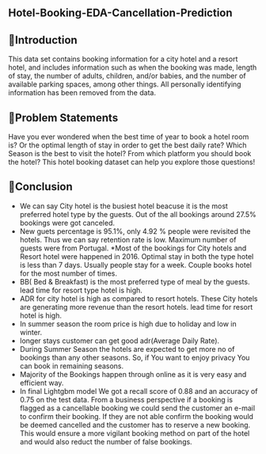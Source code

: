 ## Hotel-Booking-EDA-Cancellation-Prediction
## 📖Introduction
This data set contains booking information for a city hotel and a resort hotel, and includes information such as when the booking was made, length of stay, the number of adults, children, and/or babies, and the number of available parking spaces, among other things. All personally identifying information has been removed from the data.

## 📖Problem Statements
Have you ever wondered when the best time of year to book a hotel room is? Or the optimal length of stay in order to get the best daily rate? Which Season is the best to visit the hotel? From which platform you should book the hotel? This hotel booking dataset can help you explore those questions!

## 📖Conclusion
* We can say City hotel is the busiest hotel beacuse it is the most preferred hotel type by the guests. Out of the all bookings around 27.5% bookings were got canceled.
* New guets percentage is 95.1%, only 4.92 % people were revisited the hotels. Thus we can say retention rate is low.
Maximum number of guests were from Portugal.
*Most of the bookings for City hotels and Resort hotel were happened in 2016. Optimal stay in both the type hotel is less than 7 days. Usually people stay for a week. Couple books hotel for the most number of times.
* BB( Bed & Breakfast) is the most preferred type of meal by the guests. lead time for resort type hotel is high.
* ADR for city hotel is high as compared to resort hotels. These City hotels are generating more revenue than the resort hotels.
lead time for resort hotel is high.
* In summer season the room price is high due to holiday and low in winter.
* longer stays customer can get good adr(Average Daily Rate).
* During Summer Season the hotels are expected to get more no of bookings than any other seasons. So, if You want to enjoy privacy You can book in remaining seasons.
* Majority of the Bookings happen through online as it is very easy and efficient way.
* In final Lightgbm model We got a recall score of 0.88 and an accuracy of 0.75 on the test data. From a business perspective if a booking is flagged as a cancellable booking we could send the customer an e-mail to confirm their booking. If they are not able confirm the booking would be deemed cancelled and the customer has to reserve a new booking. This would ensure a more vigilant booking method on part of the hotel and would also reduct the number of false bookings.
